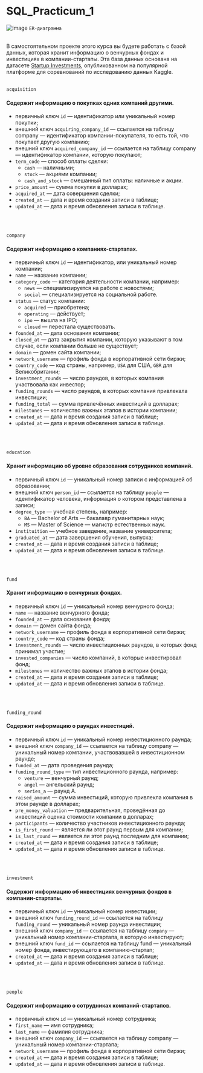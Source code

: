# SQL_Practicum_1


![image](https://github.com/user-attachments/assets/e78ca97d-1458-40ac-8345-67f0190ae60b "pup")
```ER-диаграмма```
<br>
<br>

В самостоятельном проекте этого курса вы будете работать с базой данных, которая хранит информацию о венчурных фондах и инвестициях в компании-стартапы. Эта база данных основана на датасете [Startup Investments](https://www.kaggle.com/datasets/justinas/startup-investments), опубликованном на популярной платформе для соревнований по исследованию данных Kaggle. 
<br>
<br>

```acquisition```  
#### Содержит информацию о покупках одних компаний другими.  
* первичный ключ ```id``` — идентификатор или уникальный номер покупки;  
* внешний ключ ```acquiring_company_id``` — ссылается на таблицу company — идентификатор компании-покупателя, то есть той, что покупает другую компанию;  
* внешний ключ ```acquired_company_id``` — ссылается на таблицу company — идентификатор компании, которую покупают;  
* ```term_code``` — способ оплаты сделки:    
  * ```cash``` — наличными;  
  * ```stock``` — акциями компании;
  * ```cash_and_stock``` — смешанный тип оплаты: наличные и акции.
* ```price_amount``` — сумма покупки в долларах;
* ```acquired_at``` — дата совершения сделки;
* ```created_at``` — дата и время создания записи в таблице;
* ```updated_at``` — дата и время обновления записи в таблице.
<br>
<br>

```company```
#### Содержит информацию о компаниях-стартапах.  
* первичный ключ ```id``` — идентификатор, или уникальный номер компании;  
* ```name``` — название компании;  
* ```category_code``` — категория деятельности компании, например:  
  * ```news``` — специализируется на работе с новостями;  
  * ```social``` — специализируется на социальной работе.  
* ```status``` — статус компании:  
  * ```acquired``` — приобретена;  
  * ```operating``` — действует;  
  * ```ipo``` — вышла на IPO;  
  * ```closed``` — перестала существовать.  
* ```founded_at``` — дата основания компании;  
* ```closed_at``` — дата закрытия компании, которую указывают в том случае, если компании больше не существует;  
* ```domain``` — домен сайта компании;  
* ```network_username``` — профиль фонда в корпоративной сети биржи;  
* ```country_code``` — код страны, например, ```USA``` для США, ```GBR``` для Великобритании;  
* ```investment_rounds``` — число раундов, в которых компания участвовала как инвестор;  
* ```funding_rounds``` — число раундов, в которых компания привлекала инвестиции;  
* ```funding_total``` — сумма привлечённых инвестиций в долларах;  
* ```milestones``` — количество важных этапов в истории компании;  
* ```created_at``` — дата и время создания записи в таблице;  
* ```updated_at``` — дата и время обновления записи в таблице.  
<br>  
<br>

```education```
#### Хранит информацию об уровне образования сотрудников компаний.  
* первичный ключ ```id``` — уникальный номер записи с информацией об образовании;  
* внешний ключ ```person_id``` — ссылается на таблицу ```people``` — идентификатор человека, информация о котором представлена в записи;  
* ```degree_type``` — учебная степень, например:  
  * ```BA``` — Bachelor of Arts — бакалавр гуманитарных наук;  
  * ```MS``` — Master of Science — магистр естественных наук.  
* ```instituition``` — учебное заведение, название университета;  
* ```graduated_at``` — дата завершения обучения, выпуска;  
* ```created_at``` — дата и время создания записи в таблице;  
* ```updated_at``` — дата и время обновления записи в таблице.  
<br>  
<br>

```fund```
#### Хранит информацию о венчурных фондах.  
* первичный ключ ```id``` — уникальный номер венчурного фонда;  
* ```name``` — название венчурного фонда;  
* ```founded_at``` — дата основания фонда;  
* ```domain``` — домен сайта фонда;  
* ```network_username``` — профиль фонда в корпоративной сети биржи;  
* ```country_code``` — код страны фонда;  
* ```investment_rounds``` — число инвестиционных раундов, в которых фонд принимал участие;  
* ```invested_companies``` — число компаний, в которые инвестировал фонд;  
* ```milestones``` — количество важных этапов в истории фонда;  
* ```created_at``` — дата и время создания записи в таблице;  
* ```updated_at``` — дата и время обновления записи в таблице.  
<br>  
<br>

```funding_round```
#### Содержит информацию о раундах инвестиций.  
* первичный ключ ```id``` — уникальный номер инвестиционного раунда;  
* внешний ключ ```company_id``` — ссылается на таблицу company — уникальный номер компании, участвовавшей в инвестиционном раунде;  
* ```funded_at``` — дата проведения раунда;  
* ```funding_round_type``` — тип инвестиционного раунда, например:  
  * ```venture``` — венчурный раунд;  
  * ```angel``` — ангельский раунд;  
  * ```series_a``` — раунд А.  
* ```raised_amount``` — сумма инвестиций, которую привлекла компания в этом раунде в долларах;  
* ```pre_money_valuation``` — предварительная, проведённая до инвестиций оценка стоимости компании в долларах;  
* ```participants``` — количество участников инвестиционного раунда;  
* ```is_first_round``` — является ли этот раунд первым для компании;  
* ```is_last_round``` — является ли этот раунд последним для компании;  
* ```created_at``` — дата и время создания записи в таблице;  
* ```updated_at``` — дата и время обновления записи в таблице.  
<br>  
<br>

```investment```  
#### Содержит информацию об инвестициях венчурных фондов в компании-стартапы.  
* первичный ключ ```id``` — уникальный номер инвестиции;  
* внешний ключ ```funding_round_id``` — ссылается на таблицу ```funding_round``` — уникальный номер раунда инвестиции;  
* внешний ключ ```company_id``` — ссылается на таблицу ```company``` — уникальный номер компании-стартапа, в которую инвестируют;  
* внешний ключ ```fund_id``` — ссылается на таблицу fund — уникальный номер фонда, инвестирующего в компанию-стартап;  
* ```created_at``` — дата и время создания записи в таблице;  
* ```updated_at``` — дата и время обновления записи в таблице.  
<br>  
<br>

```people```  
#### Содержит информацию о сотрудниках компаний-стартапов.  
* первичный ключ ```id``` — уникальный номер сотрудника;  
* ```first_name``` — имя сотрудника;  
* ```last_name``` — фамилия сотрудника;  
* внешний ключ ```company_id``` — ссылается на таблицу company — уникальный номер компании-стартапа;  
* ```network_username``` — профиль фонда в корпоративной сети биржи;  
* ```created_at``` — дата и время создания записи в таблице;  
* ```updated_at``` — дата и время обновления записи в таблице.  
